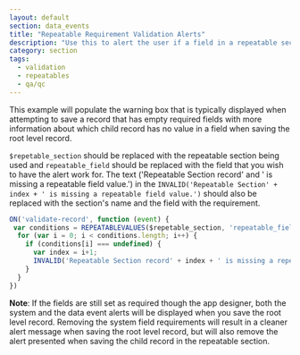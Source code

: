 ```yaml
---
layout: default
section: data_events
title: "Repeatable Requirement Validation Alerts"
description: "Use this to alert the user if a field in a repeatable section does not have a value."
category: section
tags:
  - validation
  - repeatables
  - qa/qc
---
```


This example will populate the warning box that is typically displayed when attempting to save a record that has empty required fields with more information about which child record has no value in a field when saving the root level record.

`$repetable_section` should be replaced with the repeatable section being used and `repeatable_field` should be replaced with the field that you wish to have the alert work for. The text ('Repeatable Section record' and ' is missing a repeatable field value.') in the `INVALID('Repeatable Section' + index + ' is missing a repeatable field value.')` should also be replaced with the section's name and the field with the requirement.

```js
ON('validate-record', function (event) {
 var conditions = REPEATABLEVALUES($repetable_section, 'repeatable_field');
  for (var i = 0; i < conditions.length; i++) {
    if (conditions[i] === undefined) {
      var index = i+1;
      INVALID('Repeatable Section record' + index + ' is missing a repeatable field value.');
    }
  }
})
```

**Note**: If the fields are still set as required though the app designer, both the system and the data event alerts will be displayed when you save the root level record. Removing the system field requirements will result in a cleaner alert message when saving the root level record, but will also remove the alert presented when saving the child record in the repeatable section.
